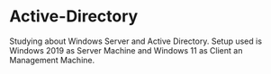 # Active-Directory
Studying about Windows Server and Active Directory. Setup used is Windows 2019 as Server Machine and Windows 11 as Client an Management Machine.